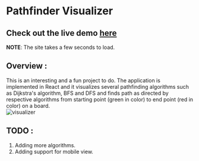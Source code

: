 # Pathfinder Visualizer  
## Check out the live demo [here](https://pathfinder-visualizer-5335a.web.app/)
**NOTE**: The site takes a few seconds to load.

## Overview :  
This is an interesting and a fun project to do. The application is implemented in React and it visualizes several pathfinding algorithms such as Dijkstra's algorithm, BFS and DFS and finds path as directed by respective algorithms from starting point (green in color) to end point (red in color) on a board.   
![visualizer](https://user-images.githubusercontent.com/64739048/113423718-949fd600-93ec-11eb-8281-0a8631af2171.png)

## TODO :  
1. Adding more algorithms.  
2. Adding support for mobile view.
